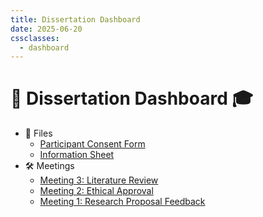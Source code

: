 ```yaml
---
title: Dissertation Dashboard
date: 2025-06-20
cssclasses:
  - dashboard
---
```

# 📝 Dissertation Dashboard 🎓

- 📝 Files
	- [Participant Consent Form](../assets/participant-consent-form.pdf)
	- [Information Sheet](../assets/participant-information-sheet.pdf)
- 🛠️ Meetings
	- [Meeting 3: Literature Review](cyfarfod-traethawd-3)
	- [Meeting 2: Ethical Approval](cyfarfod-traethawd-2)
	- [Meeting 1: Research Proposal Feedback](cyfarfod-traethawd-1)